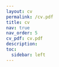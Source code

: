 ```yaml
---
layout: cv
permalink: /cv.pdf
title: cv
nav: true
nav_order: 5
cv_pdf: cv.pdf
description: 
toc:
  sidebar: left
---
```

